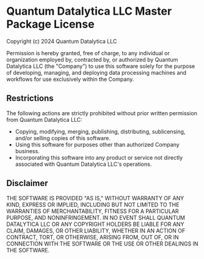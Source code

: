 # Quantum Datalytica LLC Master Package License

Copyright (c) 2024 Quantum Datalytica LLC

Permission is hereby granted, free of charge, to any individual or organization employed by, contracted by, or authorized by Quantum Datalytica LLC (the "Company") to use this software solely for the purpose of developing, managing, and deploying data processing machines and workflows for use exclusively within the Company.

## Restrictions
The following actions are strictly prohibited without prior written permission from Quantum Datalytica LLC:
- Copying, modifying, merging, publishing, distributing, sublicensing, and/or selling copies of this software.
- Using this software for purposes other than authorized Company business.
- Incorporating this software into any product or service not directly associated with Quantum Datalytica LLC's operations.

## Disclaimer
THE SOFTWARE IS PROVIDED "AS IS," WITHOUT WARRANTY OF ANY KIND, EXPRESS OR IMPLIED, INCLUDING BUT NOT LIMITED TO THE WARRANTIES OF MERCHANTABILITY, FITNESS FOR A PARTICULAR PURPOSE, AND NONINFRINGEMENT. IN NO EVENT SHALL QUANTUM DATALYTICA LLC OR ANY COPYRIGHT HOLDERS BE LIABLE FOR ANY CLAIM, DAMAGES, OR OTHER LIABILITY, WHETHER IN AN ACTION OF CONTRACT, TORT, OR OTHERWISE, ARISING FROM, OUT OF, OR IN CONNECTION WITH THE SOFTWARE OR THE USE OR OTHER DEALINGS IN THE SOFTWARE.
